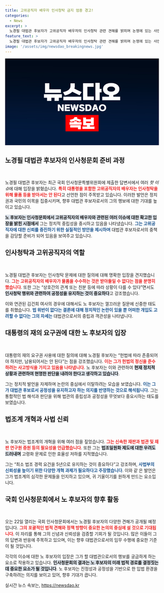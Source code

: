 ```yaml
---
title: 고위공직자 배우자 인사청탁 금지 엄중 경고!
categories:
  - News
excerpt: >
  노경필 대법관 후보자가 고위공직자 배우자의 인사청탁 관련 견해를 밝히며 논쟁에 있는 사안에 대해 신중한 입장을 취했습니다. 그가 강조한 법조 일원화의 문제점과 사법 개혁의 필요성이 주목받고 있습니다. 22일 인사청문회에서 그의 발언이 더욱 기대됩니다!
feature_text: >
  노경필 대법관 후보자가 고위공직자 배우자의 인사청탁 관련 견해를 밝히며 논쟁에 있는 사안에 대해 신중한 입장을 취했습니다. 그가 강조한 법조 일원화의 문제점과 사법 개혁의 필요성이 주목받고 있습니다. 22일 인사청문회에서 그의 발언이 더욱 기대됩니다!
image: '/assets/img/newsdao_breakingnews.jpg'
---
```


<p><img src="/assets/img/newsdao_breakingnews.jpg" alt="koreaapp 속보" /></p>

<h2 data-ke-size="size26">노경필 대법관 후보자의 인사청문회 준비 과정</h2>

<p data-ke-size="size16">&nbsp;</p>

<p>노경필 대법관 후보자는 최근 국회 인사청문특별위원회에 제출한 답변서에서 여러 <em>핫 이슈</em>에 대해 입장을 밝혔습니다. <b><span style="color: #ee2323;">특히 대통령을 포함한 고위공직자의 배우자는 인사청탁을 위해 물품 등을 받아서는 안 된다</span></b>고 선언한 점이 주목받고 있습니다. 이러한 발언은 정치권과 국민의 이목을 집중시키며, 향후 대법관 후보자로서의 그의 행보에 대한 기대를 높이고 있습니다.</p>

<p><b><span style="background-color: #21538527;">노 후보자는 인사청문회에서 고위공직자의 배우자와 관련된 여러 이슈에 대한 확고한 입장을 밝힌 시점에서</span></b> 그는 정치적 중립성을 중시하고 있음을 나타냈습니다. <b><span style="color: #1a5490;">그는 고위공직자에 대한 신뢰를 증진하기 위한 실질적인 방안을 제시하며</span></b> 대법관 후보자로서의 중책을 감당할 준비가 되어 있음을 보여주고 있습니다.</p>

<h2 data-ke-size="size26">인사청탁과 고위공직자의 역할</h2>

<p data-ke-size="size16">&nbsp;</p>

<p>노경필 대법관 후보자는 인사청탁 문제에 대한 질의에 대해 명확한 입장을 견지했습니다. <b><span style="color: #ee2323;">그는 고위공직자의 배우자가 물품을 수수하는 것은 받아들일 수 없다는 점을 분명히 했습니다</span></b>. 또한 그는 “상호간의 관계 또는 친분 등에 따라 상황이 다를 수 있다”면서도 <b><span style="background-color: #21538527;">인사청탁 행위와 관련하여 공정성을 유지하는 것이 중요하다</span></b>고 강조했습니다.</p>

<p>이와 연관된 김건희 여사의 경우에 대해서도 노 후보자는 껄끄러운 질문에 신중한 태도를 취했습니다. <b><span style="color: #1a5490;">법 위반이 없다는 결론에 대해 정치적인 논란이 있을 뿐 어떠한 개입도 고려할 수 없다는 그의 자세는</span></b> 대법관으로서의 중립과 객관성을 나타냅니다.</p>

<h2 data-ke-size="size26">대통령의 재의 요구권에 대한 노 후보자의 입장</h2>

<p data-ke-size="size16">&nbsp;</p>

<p>대통령의 재의 요구권 사용에 대한 질의에 대해 노경필 후보자는 “헌법에 따라 존중되어야 하지만, 남용되어서는 안 된다”는 점을 강조했습니다. <b><span style="color: #ee2323;">이는 그가 헌법의 정신을 준수하려는 사고방식을 가지고 있음을 나타냅니다</span></b>. 노 후보자는 이와 관련하여 <b><span style="background-color: #21538527;">현재 정치적 상황과 관련하여 현명한 판단을 내려야 한다고 생각하고 있습니다</span></b>.</p>

<p>그는 정치적 발언을 자제하며 논란의 중심에서 이탈하려는 모습을 보였습니다. <b><span style="color: #1a5490;">이는 그가 대법관 후보로서 공정성을 유지하고자 하는 의지를 반영하는 것으로 해석됩니다</span></b>. 그는 통합적인 법 해석과 판단을 위해 법관의 중립성과 공정성을 무엇보다 중요시하는 태도를 보였습니다.</p>

<h2 data-ke-size="size26">법조계 개혁과 사법 신뢰</h2>

<p data-ke-size="size16">&nbsp;</p>

<p>노 후보자는 법조계의 개혁을 위해 여러 점을 짚었습니다. <b><span style="color: #ee2323;">그는 신속한 재판과 법관 및 재판 연구원 증원 등의 필요성을 언급했습니다</span></b>. 또한 그는 <b><span style="background-color: #21538527;">법조일원화 제도에 대한 우려도 드러내며</span></b> 고령화 문제로 인한 효율성 저하를 지적했습니다.</p>

<p>그는 “최소 법조 경력 요건을 5년으로 유지하는 것이 중요하다”고 강조하며, <b><span style="color: #1a5490;">사법부의 신뢰성을 높이기 위한 다양한 개혁 과제가 필요하다고 주장했습니다</span></b>. 이와 같 은 발언은 그가 법조계의 심각한 문제들을 인지하고 있으며, 귀 기울이기를 원하게 만드는 요소입니다.</p>

<h2 data-ke-size="size26">국회 인사청문회에서 노 후보자의 향후 활동</h2>

<p data-ke-size="size16">&nbsp;</p>

<p>오는 22일 열리는 국회 인사청문회에서는 노경필 후보자의 다양한 견해가 공개될 예정입니다. <b><span style="color: #ee2323;">그의 포괄적인 법적 견해와 정책 방향이 중요한 논의의 중심에 설 것으로 기대됩니다</span></b>. 이 자리를 통해 그의 신념과 신뢰성을 검증할 기회가 될 것입니다. 많은 이들이 그의 답변과 반응에 주목하고 있으며, 이는 향후 대법관으로서의 임무 수행에 중요한 기준이 될 것입니다.</p>

<p>각각의 이슈에 대한 노 후보자의 입장은 그가 할 대법관으로서의 행보를 궁금하게 하는 요소로 작용하고 있습니다. <b><span style="background-color: #21538527;">인사청문회의 결과는 노 후보자의 미래 법적 경로를 결정짓는 데 중요한 요소가 될 것입니다</span></b>. 노 후보자는 진정성과 공정성을 기반으로 한 입법 환경을 구축하려는 의지를 보이고 있어, 향후 기대가 큽니다.</p>
실시간 뉴스 속보는, <a href="https://newsdao.kr" rel="dofollow">https://newsdao.kr</a>


